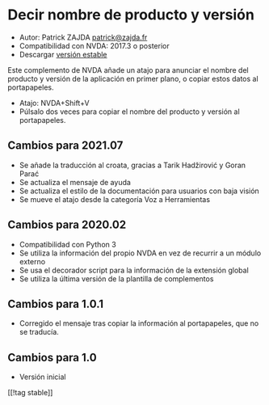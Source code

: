 # Decir nombre de producto y versión #

* Autor: Patrick ZAJDA <patrick@zajda.fr>
* Compatibilidad con NVDA: 2017.3 o posterior
* Descargar [versión estable][1]

Este complemento de NVDA añade un atajo para anunciar el nombre del producto
y versión de la aplicación en primer plano, o copiar estos datos al
portapapeles.

* Atajo: NVDA+Shift+V
* Púlsalo dos veces para copiar el nombre del producto y versión al
  portapapeles.

## Cambios para 2021.07 ##

* Se añade la traducción al croata, gracias a Tarik Hadžirović y Goran Parać
* Se actualiza el mensaje de ayuda
* Se actualiza el estilo de la documentación para usuarios con baja visión
* Se mueve el atajo desde la categoría Voz a Herramientas

## Cambios para 2020.02 ##

* Compatibilidad con Python 3
* Se utiliza la información del propio NVDA en vez de recurrir a un módulo
  externo
* Se usa el decorador script para la información de la extensión global
* Se utiliza la última versión de la plantilla de complementos

## Cambios para 1.0.1 ##

* Corregido el mensaje tras copiar la información al portapapeles, que no se
  traducía.

## Cambios para 1.0 ##

* Versión inicial

[[!tag stable]]

[1]: https://addons.nvda-project.org/files/get.php?file=spnav
